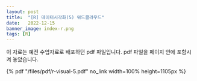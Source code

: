 ```yaml
---
layout: post
title:  "[R] 데이터시각화(5) 워드클라우드"
date:   2022-12-15
banner_image: index-r.png
tags: [R]
---
```


이 자료는 예전 수업자료로 배포하던 pdf 파일입니다. pdf 파일을 페이지 안에 포함시켜 놓았습니다.

<!--more-->

{% pdf "/files/pdf/r-visual-5.pdf" no_link width=100% height=1105px %}
